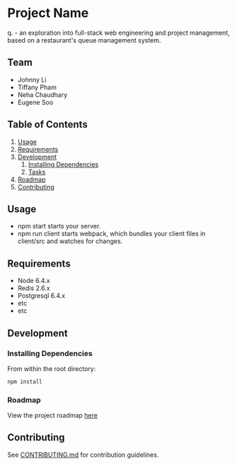 # Project Name

q. - an exploration into full-stack web engineering and project management, based on a restaurant's queue management system.

## Team

  - Johnny Li
  - Tiffany Pham
  - Neha Chaudhary
  - Eugene Soo

## Table of Contents

1. [Usage](#Usage)
1. [Requirements](#requirements)
1. [Development](#development)
    1. [Installing Dependencies](#installing-dependencies)
    1. [Tasks](#tasks)
1. [Roadmap](#roadmap)
1. [Contributing](#contributing)

## Usage

- npm start starts your server.
- npm run client starts webpack, which bundles your client files in client/src and watches for changes.

## Requirements

- Node 6.4.x
- Redis 2.6.x
- Postgresql 6.4.x
- etc
- etc

## Development

### Installing Dependencies

From within the root directory:

```sh
npm install
```

### Roadmap

View the project roadmap [here](LINK_TO_DOC)


## Contributing

See [CONTRIBUTING.md](CONTRIBUTING.md) for contribution guidelines.
